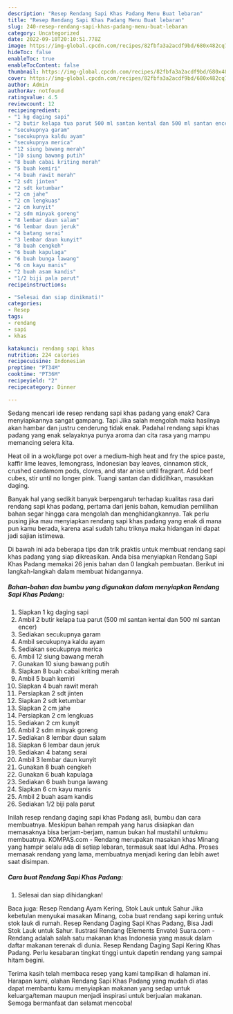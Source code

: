 ```yaml
---
description: "Resep Rendang Sapi Khas Padang Menu Buat lebaran"
title: "Resep Rendang Sapi Khas Padang Menu Buat lebaran"
slug: 240-resep-rendang-sapi-khas-padang-menu-buat-lebaran
category: Uncategorized
date: 2022-09-10T20:10:51.778Z
image: https://img-global.cpcdn.com/recipes/82fbfa3a2acdf9bd/680x482cq70/rendang-sapi-khas-padang-foto-resep-utama.jpg
hideToc: false
enableToc: true
enableTocContent: false
thumbnail: https://img-global.cpcdn.com/recipes/82fbfa3a2acdf9bd/680x482cq70/rendang-sapi-khas-padang-foto-resep-utama.jpg
cover: https://img-global.cpcdn.com/recipes/82fbfa3a2acdf9bd/680x482cq70/rendang-sapi-khas-padang-foto-resep-utama.jpg
author: Admin
authorAv: notfound
ratingvalue: 4.5
reviewcount: 12
recipeingredient:
- "1 kg daging sapi"
- "2 butir kelapa tua parut 500 ml santan kental dan 500 ml santan encer"
- "secukupnya garam"
- "secukupnya kaldu ayam"
- "secukupnya merica"
- "12 siung bawang merah"
- "10 siung bawang putih"
- "8 buah cabai kriting merah"
- "5 buah kemiri"
- "4 buah rawit merah"
- "2 sdt jinten"
- "2 sdt ketumbar"
- "2 cm jahe"
- "2 cm lengkuas"
- "2 cm kunyit"
- "2 sdm minyak goreng"
- "8 lembar daun salam"
- "6 lembar daun jeruk"
- "4 batang serai"
- "3 lembar daun kunyit"
- "8 buah cengkeh"
- "6 buah kapulaga"
- "6 buah bunga lawang"
- "6 cm kayu manis"
- "2 buah asam kandis"
- "1/2 biji pala parut"
recipeinstructions:

- "Selesai dan siap dinikmati!"
categories:
- Resep
tags:
- rendang
- sapi
- khas

katakunci: rendang sapi khas 
nutrition: 224 calories
recipecuisine: Indonesian
preptime: "PT34M"
cooktime: "PT36M"
recipeyield: "2"
recipecategory: Dinner

---
```



Sedang mencari ide resep rendang sapi khas padang yang enak? Cara menyiapkannya sangat gampang. Tapi Jika salah mengolah maka hasilnya akan hambar dan justru cenderung tidak enak. Padahal rendang sapi khas padang yang enak selayaknya punya aroma dan cita rasa yang mampu memancing selera kita.


Heat oil in a wok/large pot over a medium-high heat and fry the spice paste, kaffir lime leaves, lemongrass, Indonesian bay leaves, cinnamon stick, crushed cardamom pods, cloves, and star anise until fragrant. Add beef cubes, stir until no longer pink. Tuangi santan dan dididihkan, masukkan daging.

Banyak hal yang sedikit banyak berpengaruh terhadap kualitas rasa dari rendang sapi khas padang, pertama dari jenis bahan, kemudian pemilihan bahan segar hingga cara mengolah dan menghidangkannya. Tak perlu pusing jika mau menyiapkan rendang sapi khas padang yang enak di mana pun kamu berada, karena asal sudah tahu triknya maka hidangan ini dapat jadi sajian istimewa.


Di bawah ini ada beberapa tips dan trik praktis untuk membuat rendang sapi khas padang yang siap dikreasikan. Anda bisa menyiapkan Rendang Sapi Khas Padang memakai 26 jenis bahan dan 0 langkah pembuatan. Berikut ini langkah-langkah dalam membuat hidangannya.

<!--inarticleads1-->

##### Bahan-bahan dan bumbu yang digunakan dalam menyiapkan Rendang Sapi Khas Padang:

1. Siapkan 1 kg daging sapi
1. Ambil 2 butir kelapa tua parut (500 ml santan kental dan 500 ml santan encer)
1. Sediakan secukupnya garam
1. Ambil secukupnya kaldu ayam
1. Sediakan secukupnya merica
1. Ambil 12 siung bawang merah
1. Gunakan 10 siung bawang putih
1. Siapkan 8 buah cabai kriting merah
1. Ambil 5 buah kemiri
1. Siapkan 4 buah rawit merah
1. Persiapkan 2 sdt jinten
1. Siapkan 2 sdt ketumbar
1. Siapkan 2 cm jahe
1. Persiapkan 2 cm lengkuas
1. Sediakan 2 cm kunyit
1. Ambil 2 sdm minyak goreng
1. Sediakan 8 lembar daun salam
1. Siapkan 6 lembar daun jeruk
1. Sediakan 4 batang serai
1. Ambil 3 lembar daun kunyit
1. Gunakan 8 buah cengkeh
1. Gunakan 6 buah kapulaga
1. Sediakan 6 buah bunga lawang
1. Siapkan 6 cm kayu manis
1. Ambil 2 buah asam kandis
1. Sediakan 1/2 biji pala parut


Inilah resep rendang daging sapi khas Padang asli, bumbu dan cara membuatnya. Meskipun bahan rempah yang harus disiapkan dan memasaknya bisa berjam-berjam, namun bukan hal mustahil untukmu membuatnya. KOMPAS.com - Rendang merupakan masakan khas Minang yang hampir selalu ada di setiap lebaran, termasuk saat Idul Adha. Proses memasak rendang yang lama, membuatnya menjadi kering dan lebih awet saat disimpan. 

<!--inarticleads2-->

##### Cara buat Rendang Sapi Khas Padang:


1. Selesai dan siap dihidangkan!

Baca juga: Resep Rendang Ayam Kering, Stok Lauk untuk Sahur Jika kebetulan menyukai masakan Minang, coba buat rendang sapi kering untuk stok lauk di rumah. Resep Rendang Daging Sapi Khas Padang, Bisa Jadi Stok Lauk untuk Sahur. Ilustrasi Rendang (Elements Envato) Suara.com - Rendang adalah salah satu makanan khas Indonesia yang masuk dalam daftar makanan terenak di dunia. Resep Rendang Daging Sapi Kering Khas Padang. Perlu kesabaran tingkat tinggi untuk dapetin rendang yang sampai hitam begini. 

Terima kasih telah membaca resep yang kami tampilkan di halaman ini. Harapan kami, olahan Rendang Sapi Khas Padang yang mudah di atas dapat membantu kamu menyiapkan makanan yang sedap untuk keluarga/teman maupun menjadi inspirasi untuk berjualan makanan. Semoga bermanfaat dan selamat mencoba!
